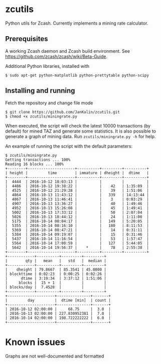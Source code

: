 # zcutils
Python utils for Zcash. Currently implements a mining rate calculator.

## Prerequisites
A working Zcash daemon and Zcash build environment. See https://github.com/zcash/zcash/wiki/Beta-Guide.

Additional Python libraries, installed with
```
$ sudo apt-get python-matplotlib python-prettytable python-scipy
```

## Installing and running
Fetch the repository and change file mode
```
$ git clone https://github.com/JanKalin/zcutils.git
$ chmod +x zcutils/miningrate.py
```

When executed, the script will check the latest 10000 transactions (by default) for mined TAZ and generate some statistics.
It is also possible to generate a graph of mining data. Run `zcutils/miningrate.py -h` for help.

An example of running the script with the default parameters:
```
$ zcutils/miningrate.py
Getting transactions ... 100%
Reading 16 blocks ... 100%
+--------+---------------------+----------+---------+----------+
| height |         time        | immature | dheight |  dtime   |
+--------+---------------------+----------+---------+----------+
|  4444  | 2016-10-12 18:03:13 |          |         |          |
|  4486  | 2016-10-12 19:38:22 |          |    42   | 1:35:09  |
|  4525  | 2016-10-12 21:29:28 |          |    39   | 1:51:06  |
|  4864  | 2016-10-13 11:43:12 |          |   339   | 14:13:44 |
|  4867  | 2016-10-13 11:46:41 |          |    3    | 0:03:29  |
|  4907  | 2016-10-13 13:36:27 |          |    40   | 1:49:46  |
|  4952  | 2016-10-13 15:26:08 |          |    45   | 1:49:41  |
|  5002  | 2016-10-13 17:33:12 |          |    50   | 2:07:04  |
|  5026  | 2016-10-13 18:44:12 |          |    24   | 1:11:00  |
|  5175  | 2016-10-14 00:04:17 |          |   149   | 5:20:05  |
|  5355  | 2016-10-14 08:16:10 |          |   180   | 8:11:53  |
|  5369  | 2016-10-14 08:47:21 |          |    14   | 0:31:11  |
|  5384  | 2016-10-14 09:19:07 |          |    15   | 0:31:46  |
|  5437  | 2016-10-14 11:16:54 |          |    53   | 1:57:47  |
|  5564  | 2016-10-14 17:00:59 |          |   127   | 5:44:05  |
|  5642  | 2016-10-14 19:56:37 |    *     |    78   | 2:55:38  |
+--------+---------------------+----------+---------+----------+
+------------+----------+---------+---------+
|        qty |   mean   |   std   |  median |
+------------+----------+---------+---------+
|    dheight | 79.8667  | 85.3541 | 45.0000 |
| blockttime | 0:02:23  | 0:00:25 | 0:02:26 |
|      dtime | 3:19:34  | 3:37:12 | 1:51:06 |
|     blocks |  15 + 1  |         |         |
| blocks/day |  7.4528  |         |         |
+------------+----------+---------+---------+
+---------------------+---------------+-------+
|         day         |  dtime [min]  | count |
+---------------------+---------------+-------+
| 2016-10-12 02:00:00 |     68.75     |  3.0  |
| 2016-10-13 02:00:00 | 227.830952381 |  7.0  |
| 2016-10-14 02:00:00 | 198.722222222 |  6.0  |
+---------------------+---------------+-------+
```

# Known issues

Graphs are not well-documented and formatted
